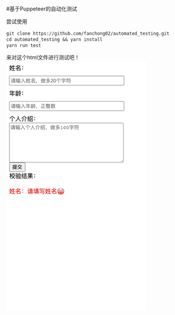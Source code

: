 #基于Puppeteer的自动化测试

尝试使用
```dotnetcli
git clone https://github.com/fanchong02/automated_testing.git
cd automated_testing && yarn install
yarn run test
```
来对这个html文件进行测试吧！
![img](https://github.com/fanchong02/automated_testing/blob/master/images/1591685168212.gif)